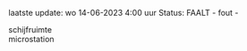 laatste update: 
wo 14-06-2023  4:00   uur 
Status: FAALT - fout - 
<div class="service R">schijfruimte</div><div class="service R">microstation</div>